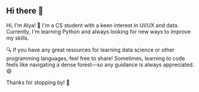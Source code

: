 ## Hi there 👋

<!--
**aleaahh/aleaahh** is a ✨ _special_ ✨ repository because its `README.md` (this file) appears on your GitHub profile.-->

Hi, I'm Alya! 👋
I'm a CS student with a keen interest in UI/UX and data. Currently, I'm learning Python and always looking for new ways to improve my skills.

🔍 If you have any great resources for learning data science or other programming languages, feel free to share! Sometimes, learning to code feels like navigating a dense forest—so any guidance is always appreciated. 😄

Thanks for stopping by! 🚀

